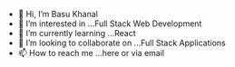 - 👋 Hi, I’m Basu Khanal
- 👀 I’m interested in ...Full Stack Web Development
- 🌱 I’m currently learning ...React
- 💞️ I’m looking to collaborate on ...Full Stack Applications
- 📫 How to reach me ...here or via email

<!---
bkhanal87/bkhanal87 is a ✨ special ✨ repository because its `README.md` (this file) appears on your GitHub profile.
You can click the Preview link to take a look at your changes.
--->
